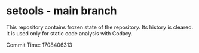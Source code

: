# setools - main branch

This repository contains frozen state of the repository.
Its history is cleared. It is used only for static code
analysis with Codacy.

Commit Time: 1708406313